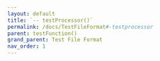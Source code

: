 ```yaml
---
layout: default
title: `-- testProcessor()`
permalink: /docs/TestFileFormat#-testprocessor
parent: testFunction()
grand_parent: Test File Format
nav_order: 1
---
```

